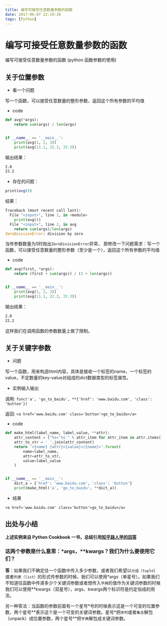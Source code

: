 ```yaml
---
title: 编写可接受任意数量参数的函数
date: 2017-06-07 22:19:20
tags: [Python]
---
```


# 编写可接受任意数量参数的函数

编写可接受任意数量参数的函数 (python 函数参数的使用)

<!-- more -->

## 关于位置参数

+ 看一个问题

写一个函数，可以接受任意数量的整形参数，返回这个所有参数的平均值

+ code

```python
def avg(*args):
    return sum(args) / len(args)


if __name__ == '__main__':
    print(avg(1, 2, 3))
    print(avg(11.1, 22.2, 33.3))

```

输出结果：

``` bash
2.0
22.2
```

+ 存在的问题：

``` bash
print(avg())
```

结果：

```python
Traceback (most recent call last):
  File "<input>", line 1, in <module>
    print(avg())
  File "<input>", line 2, in avg
    return sum(args)/len(args)
ZeroDivisionError: division by zero
```

当传参数数量为0时抛出`ZeroDivisionError`异常， 那修改一下问题需求：写一个函数，可以接受任意数量的整形参数（至少是一个），返回这个所有参数的平均值

+ code

```python
def avg(first, *args):
    return (first + sum(args)) / (1 + len(args))


if __name__ == '__main__':
    print(avg(1, 2, 3))
    print(avg(11.1, 22.2, 33.3))
```

输出结果：

``` bash
2.0
22.2
```

这样我们在调用函数的参数数量上做了限制。

## 关于关键字参数

+ 问题

写一个函数，用来构造html内容，具体是接收一个标签的name，一个标签的value，不定数量的key-value对组成的dict数据类型的标签属性。

+ 实例输入输出

调用: `func('a', 'go_to_baidu', **{'href': 'www.baidu.com', 'class': 'button'})`

返回: `<a href='www.baidu.com' class='button'>go_to_baidu</a>`

+ code

```python
def make_html(label_name, label_value, **attr):
    attr_content = ["%s='%s'" % attr_item for attr_item in attr.items()]
    attr_to_str = ' '.join(attr_content)
    return '<{name} {attr}>{value}</{name}>'.format(
        name=label_name,
        attr=attr_to_str,
        value=label_value
    )


if __name__ == '__main__':
    dict_a = {'href': 'www.baidu.com', 'class': 'button'}
    print(make_html('a', 'go_to_baidu', **dict_a))
```

+ 结果

`<a href='www.baidu.com' class='button'>go_to_baidu</a>`

## 出处与小结

__上述实例来自 Python Cookbook 一书，总结引用[知乎路人甲的回答](https://zhuanlan.zhihu.com/p/23526961)__

### 这两个参数是什么意思：\*args，\*\*kwargs？我们为什么要使用它们？

__答__：如果我们不确定往一个函数中传入多少参数，或者我们希望以`元组（tuple`）或者`列表（list）`的形式传参数的时候，我们可以使用\*args（单星号）。如果我们不知道往函数中传递多少个关键词参数或者想传入`字典`的值作为关键词参数的时候我们可以使用\*\*kwargs（双星号），args、kwargs两个标识符是约定俗成的用法。

另一种答法：当函数的参数前面有一个星号\*号的时候表示这是一个可变的位置参数，两个星号\*\*表示这个是一个可变的关键词参数。星号\*把`序列`或者`集合`解包（unpack）成位置参数，两个星号\*\*把`字典`解包成关键词参数。
